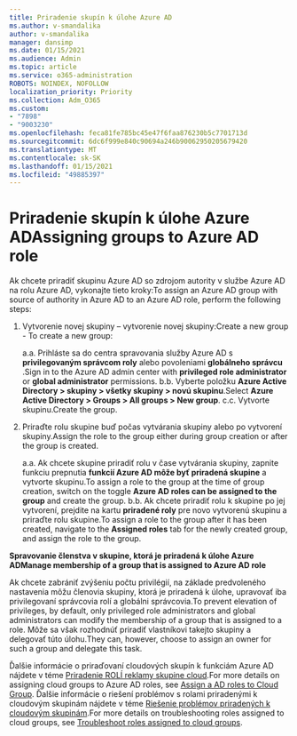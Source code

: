 ```yaml
---
title: Priradenie skupín k úlohe Azure AD
ms.author: v-smandalika
author: v-smandalika
manager: dansimp
ms.date: 01/15/2021
ms.audience: Admin
ms.topic: article
ms.service: o365-administration
ROBOTS: NOINDEX, NOFOLLOW
localization_priority: Priority
ms.collection: Adm_O365
ms.custom:
- "7898"
- "9003230"
ms.openlocfilehash: feca81fe785bc45e47f6faa876230b5c7701713d
ms.sourcegitcommit: 6dc6f999e840c90694a246b90062950205679420
ms.translationtype: MT
ms.contentlocale: sk-SK
ms.lasthandoff: 01/15/2021
ms.locfileid: "49885397"
---
```

# <a name="assigning-groups-to-azure-ad-role"></a><span data-ttu-id="f09d2-102">Priradenie skupín k úlohe Azure AD</span><span class="sxs-lookup"><span data-stu-id="f09d2-102">Assigning groups to Azure AD role</span></span>

<span data-ttu-id="f09d2-103">Ak chcete priradiť skupinu Azure AD so zdrojom autority v službe Azure AD na rolu Azure AD, vykonajte tieto kroky:</span><span class="sxs-lookup"><span data-stu-id="f09d2-103">To assign an Azure AD group with source of authority in Azure AD to an Azure AD role, perform the following steps:</span></span>

1. <span data-ttu-id="f09d2-104">Vytvorenie novej skupiny – vytvorenie novej skupiny:</span><span class="sxs-lookup"><span data-stu-id="f09d2-104">Create a new group - To create a new group:</span></span>

    <span data-ttu-id="f09d2-105">a.</span><span class="sxs-lookup"><span data-stu-id="f09d2-105">a.</span></span> <span data-ttu-id="f09d2-106">Prihláste sa do centra spravovania služby Azure AD s **privilegovaným správcom roly** alebo povoleniami **globálneho správcu** .</span><span class="sxs-lookup"><span data-stu-id="f09d2-106">Sign in to the Azure AD admin center with **privileged role administrator** or **global administrator** permissions.</span></span>
    <span data-ttu-id="f09d2-107">b.</span><span class="sxs-lookup"><span data-stu-id="f09d2-107">b.</span></span> <span data-ttu-id="f09d2-108">Vyberte položku **Azure Active Directory > skupiny > všetky skupiny > novú skupinu**.</span><span class="sxs-lookup"><span data-stu-id="f09d2-108">Select **Azure Active Directory > Groups > All groups > New group**.</span></span>
    <span data-ttu-id="f09d2-109">c.</span><span class="sxs-lookup"><span data-stu-id="f09d2-109">c.</span></span> <span data-ttu-id="f09d2-110">Vytvorte skupinu.</span><span class="sxs-lookup"><span data-stu-id="f09d2-110">Create the group.</span></span>

2. <span data-ttu-id="f09d2-111">Priraďte rolu skupine buď počas vytvárania skupiny alebo po vytvorení skupiny.</span><span class="sxs-lookup"><span data-stu-id="f09d2-111">Assign the role to the group either during group creation or after the group is created.</span></span>

    <span data-ttu-id="f09d2-112">a.</span><span class="sxs-lookup"><span data-stu-id="f09d2-112">a.</span></span> <span data-ttu-id="f09d2-113">Ak chcete skupine priradiť rolu v čase vytvárania skupiny, zapnite funkciu prepnutia **funkcií Azure AD môže byť priradená skupine** a vytvorte skupinu.</span><span class="sxs-lookup"><span data-stu-id="f09d2-113">To assign a role to the group at the time of group creation, switch on the toggle **Azure AD roles can be assigned to the group** and create the group.</span></span>
    <span data-ttu-id="f09d2-114">b.</span><span class="sxs-lookup"><span data-stu-id="f09d2-114">b.</span></span> <span data-ttu-id="f09d2-115">Ak chcete priradiť rolu k skupine po jej vytvorení, prejdite na kartu **priradené roly** pre novo vytvorenú skupinu a priraďte rolu skupine.</span><span class="sxs-lookup"><span data-stu-id="f09d2-115">To assign a role to the group after it has been created, navigate to the **Assigned roles** tab for the newly created group, and assign the role to the group.</span></span>  

<span data-ttu-id="f09d2-116">**Spravovanie členstva v skupine, ktorá je priradená k úlohe Azure AD**</span><span class="sxs-lookup"><span data-stu-id="f09d2-116">**Manage membership of a group that is assigned to Azure AD role**</span></span>

<span data-ttu-id="f09d2-117">Ak chcete zabrániť zvýšeniu počtu privilégií, na základe predvoleného nastavenia môžu členovia skupiny, ktorá je priradená k úlohe, upravovať iba privilegovaní správcovia rolí a globálni správcovia.</span><span class="sxs-lookup"><span data-stu-id="f09d2-117">To prevent elevation of privileges, by default, only privileged role administrators and global administrators can modify the membership of a group that is assigned to a role.</span></span> <span data-ttu-id="f09d2-118">Môže sa však rozhodnúť priradiť vlastníkovi takejto skupiny a delegovať túto úlohu.</span><span class="sxs-lookup"><span data-stu-id="f09d2-118">They can, however, choose to assign an owner for such a group and delegate this task.</span></span>

<span data-ttu-id="f09d2-119">Ďalšie informácie o priraďovaní cloudových skupín k funkciám Azure AD nájdete v téme [Priradenie ROLÍ reklamy skupine cloud](https://docs.microsoft.com/azure/active-directory/roles/groups-concept).</span><span class="sxs-lookup"><span data-stu-id="f09d2-119">For more details on assigning cloud groups to Azure AD roles, see [Assign a AD roles to Cloud Group](https://docs.microsoft.com/azure/active-directory/roles/groups-concept).</span></span> <span data-ttu-id="f09d2-120">Ďalšie informácie o riešení problémov s rolami priradenými k cloudovým skupinám nájdete v téme [Riešenie problémov priradených k cloudovým skupinám](https://docs.microsoft.com/azure/active-directory/roles/groups-faq-troubleshooting).</span><span class="sxs-lookup"><span data-stu-id="f09d2-120">For more details on troubleshooting roles assigned to cloud groups, see [Troubleshoot roles assigned to cloud groups](https://docs.microsoft.com/azure/active-directory/roles/groups-faq-troubleshooting).</span></span>





